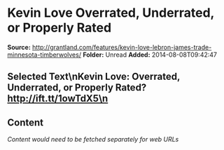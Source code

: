 # Kevin Love Overrated, Underrated, or Properly Rated

**Source:** http://grantland.com/features/kevin-love-lebron-james-trade-minnesota-timberwolves/
**Folder:** Unread
**Added:** 2014-08-08T09:42:47


## Selected Text\nKevin Love: Overrated, Underrated, or Properly Rated? http://ift.tt/1owTdX5\n

## Content
*Content would need to be fetched separately for web URLs*

